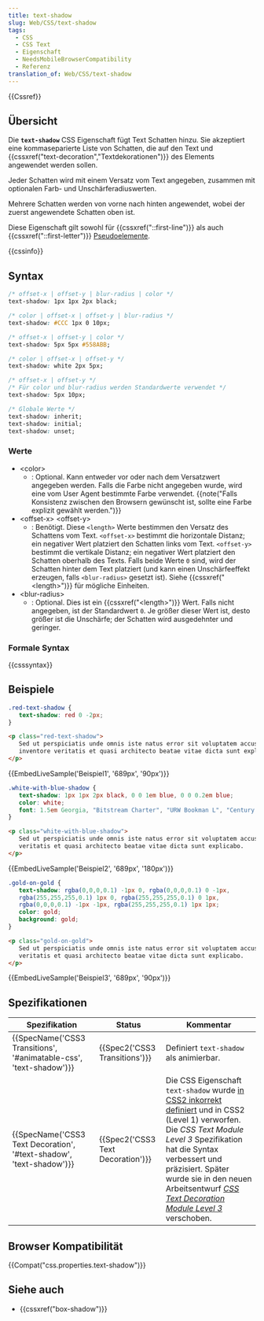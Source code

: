 ```yaml
---
title: text-shadow
slug: Web/CSS/text-shadow
tags:
  - CSS
  - CSS Text
  - Eigenschaft
  - NeedsMobileBrowserCompatibility
  - Referenz
translation_of: Web/CSS/text-shadow
---
```

{{Cssref}}

## Übersicht

Die **`text-shadow`** CSS Eigenschaft fügt Text Schatten hinzu. Sie akzeptiert eine kommaseparierte Liste von Schatten, die auf den Text und {{cssxref("text-decoration","Textdekorationen")}} des Elements angewendet werden sollen.

Jeder Schatten wird mit einem Versatz vom Text angegeben, zusammen mit optionalen Farb- und Unschärferadiuswerten.

Mehrere Schatten werden von vorne nach hinten angewendet, wobei der zuerst angewendete Schatten oben ist.

Diese Eigenschaft gilt sowohl für {{cssxref("::first-line")}} als auch {{cssxref("::first-letter")}} [Pseudoelemente](/de/docs/Web/CSS/Pseudo-elements).

{{cssinfo}}

## Syntax

```css
/* offset-x | offset-y | blur-radius | color */
text-shadow: 1px 1px 2px black;

/* color | offset-x | offset-y | blur-radius */
text-shadow: #CCC 1px 0 10px;

/* offset-x | offset-y | color */
text-shadow: 5px 5px #558ABB;

/* color | offset-x | offset-y */
text-shadow: white 2px 5px;

/* offset-x | offset-y */
/* Für color und blur-radius werden Standardwerte verwendet */
text-shadow: 5px 10px;

/* Globale Werte */
text-shadow: inherit;
text-shadow: initial;
text-shadow: unset;
```

### Werte

- \<color>
  - : Optional. Kann entweder vor oder nach dem Versatzwert angegeben werden. Falls die Farbe nicht angegeben wurde, wird eine vom User Agent bestimmte Farbe verwendet. {{note("Falls Konsistenz zwischen den Browsern gewünscht ist, sollte eine Farbe explizit gewählt werden.")}}
- \<offset-x> \<offset-y>
  - : Benötigt. Diese `<length>` Werte bestimmen den Versatz des Schattens vom Text. `<offset-x>` bestimmt die horizontale Distanz; ein negativer Wert platziert den Schatten links vom Text. `<offset-y>` bestimmt die vertikale Distanz; ein negativer Wert platziert den Schatten oberhalb des Texts. Falls beide Werte `0` sind, wird der Schatten hinter dem Text platziert (und kann einen Unschärfeeffekt erzeugen, falls `<blur-radius>` gesetzt ist).
    Siehe {{cssxref("&lt;length&gt;")}} für mögliche Einheiten.
- \<blur-radius>
  - : Optional. Dies ist ein {{cssxref("&lt;length&gt;")}} Wert. Falls nicht angegeben, ist der Standardwert `0`. Je größer dieser Wert ist, desto größer ist die Unschärfe; der Schatten wird ausgedehnter und geringer.

### Formale Syntax

{{csssyntax}}

## Beispiele

```css
.red-text-shadow {
   text-shadow: red 0 -2px;
}
```

```html
<p class="red-text-shadow">
   Sed ut perspiciatis unde omnis iste natus error sit voluptatem accusantium doloremque laudantium, totam rem aperiam, eaque ipsa quae ab illo
   inventore veritatis et quasi architecto beatae vitae dicta sunt explicabo.
</p>
```

{{EmbedLiveSample('Beispiel1', '689px', '90px')}}

```css
.white-with-blue-shadow {
   text-shadow: 1px 1px 2px black, 0 0 1em blue, 0 0 0.2em blue;
   color: white;
   font: 1.5em Georgia, "Bitstream Charter", "URW Bookman L", "Century Schoolbook L", serif;
}
```

```html
<p class="white-with-blue-shadow">
   Sed ut perspiciatis unde omnis iste natus error sit voluptatem accusantium doloremque laudantium, totam rem aperiam, eaque ipsa quae ab illo inventore
   veritatis et quasi architecto beatae vitae dicta sunt explicabo.
</p>
```

{{EmbedLiveSample('Beispiel2', '689px', '180px')}}

```css
.gold-on-gold {
   text-shadow: rgba(0,0,0,0.1) -1px 0, rgba(0,0,0,0.1) 0 -1px,
   rgba(255,255,255,0.1) 1px 0, rgba(255,255,255,0.1) 0 1px,
   rgba(0,0,0,0.1) -1px -1px, rgba(255,255,255,0.1) 1px 1px;
   color: gold;
   background: gold;
}
```

```html
<p class="gold-on-gold">
   Sed ut perspiciatis unde omnis iste natus error sit voluptatem accusantium doloremque laudantium, totam rem aperiam, eaque ipsa quae ab illo inventore
   veritatis et quasi architecto beatae vitae dicta sunt explicabo.
</p>
```

{{EmbedLiveSample('Beispiel3', '689px', '90px')}}

## Spezifikationen

| Spezifikation                                                                            | Status                                       | Kommentar                                                                                                                                                                                                                                                                                                                                                                                                                      |
| ---------------------------------------------------------------------------------------- | -------------------------------------------- | ------------------------------------------------------------------------------------------------------------------------------------------------------------------------------------------------------------------------------------------------------------------------------------------------------------------------------------------------------------------------------------------------------------------------------ |
| {{SpecName('CSS3 Transitions', '#animatable-css', 'text-shadow')}} | {{Spec2('CSS3 Transitions')}}     | Definiert `text-shadow` als animierbar.                                                                                                                                                                                                                                                                                                                                                                                        |
| {{SpecName('CSS3 Text Decoration', '#text-shadow', 'text-shadow')}} | {{Spec2('CSS3 Text Decoration')}} | Die CSS Eigenschaft `text-shadow` wurde [in CSS2 inkorrekt definiert](http://www.w3.org/TR/2008/REC-CSS2-20080411/text.html#text-shadow-props) und in CSS2 (Level 1) verworfen. Die _CSS Text Module Level 3_ Spezifikation hat die Syntax verbessert und präzisiert. Später wurde sie in den neuen Arbeitsentwurf _[CSS Text Decoration Module Level 3](http://www.w3.org/TR/2012/WD-css-text-decor-3-20121113/)_ verschoben. |

## Browser Kompatibilität

{{Compat("css.properties.text-shadow")}}

## Siehe auch

- {{cssxref("box-shadow")}}

